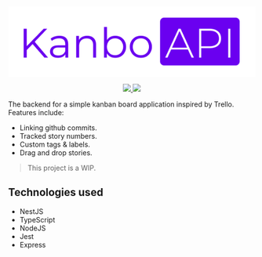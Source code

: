 <img align="center" src="./static/kanbo-api-branding.png">

<p align="center">
    <a href="https://travis-ci.com/danielcornock/kanbo-api" alt="Build status">
        <img src="https://travis-ci.com/danielcornock/kanbo-api.svg?branch=master" />
    </a>
    <a href="https://coveralls.io/github/danielcornock/kanbo-api?branch=master" alt="Code coverage">
        <img src="https://coveralls.io/repos/github/danielcornock/kanbo-api/badge.svg" />
    </a>
</p>

The backend for a simple kanban board application inspired by Trello. Features include:

- Linking github commits.
- Tracked story numbers.
- Custom tags & labels.
- Drag and drop stories.

> This project is a WIP.

## Technologies used

- NestJS
- TypeScript
- NodeJS
- Jest
- Express
